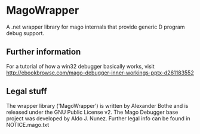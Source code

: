 MagoWrapper
===========

A .net wrapper library for mago internals that provide generic D program debug support.




Further information
-----------------------

For a tutorial of how a win32 debugger basically works, visit
http://ebookbrowse.com/mago-debugger-inner-workings-pptx-d261183552


Legal stuff
----------------

The wrapper library ('MagoWrapper') is written by Alexander Bothe and is released under the GNU Public License v2.
The Mago Debugger base project was developed by Aldo J. Nunez. Further legal info can be found in NOTICE.mago.txt
